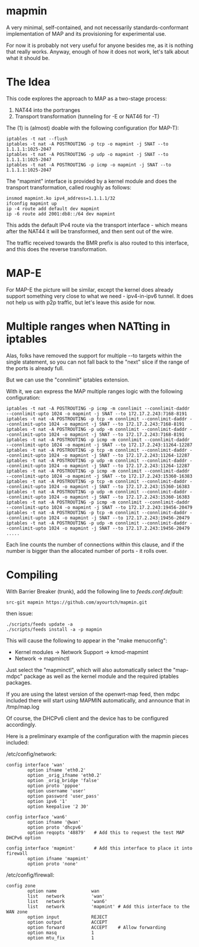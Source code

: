 mapmin
======

A very minimal, self-contained, and not necessarily standards-conformant 
implementation of MAP and its provisioning for experimental use.

For now it is probably not very useful for anyone besides me, 
as it is nothing that really works. Anyway, enough of how it does not work,
let's talk about what it should be.

The Idea
========

This code explores the approach to MAP as a two-stage process: 

1.  NAT44 into the portranges 
2.  Transport transformation (tunneling for -E or NAT46 for -T)

The (1) is (almost) doable with the following configuration (for MAP-T):

```
iptables -t nat --flush
iptables -t nat -A POSTROUTING -p tcp -o mapmint -j SNAT --to 1.1.1.1:1025-2047
iptables -t nat -A POSTROUTING -p udp -o mapmint -j SNAT --to 1.1.1.1:1025-2047
iptables -t nat -A POSTROUTING -p icmp -o mapmint -j SNAT --to 1.1.1.1:1025-2047
```

The "mapmint" interface is provided by a kernel module and does the transport
transformation, called roughly as follows:

```
insmod mapmint.ko ipv4_address=1.1.1.1/32
ifconfig mapmint up
ip -4 route add default dev mapmint
ip -6 route add 2001:db8::/64 dev mapmint
```

This adds the default IPv4 route via the transport interface - which means after 
the NAT44 it will be transformed, and then sent out of the wire.

The traffic received towards the BMR prefix is also routed to this interface, and this
does the reverse transformation.

MAP-E
=====

For MAP-E the picture will be similar, except the kernel does already support something 
very close to what we need - ipv4-in-ipv6 tunnel. It does not help us with p2p traffic, 
but let's leave this aside for now.

Multiple ranges when NATting in iptables
========================================

Alas, folks have removed the support for multiple --to targets within the single statement,
so you can not fall back to the "next" slice if the range of the ports is already full.

But we can use the "connlimit" iptables extension. 

With it, we can express the MAP multiple ranges logic with the following configuration:

```
iptables -t nat -A POSTROUTING -p icmp -m connlimit --connlimit-daddr --connlimit-upto 1024 -o mapmint -j SNAT --to 172.17.2.243:7168-8191
iptables -t nat -A POSTROUTING -p tcp -m connlimit --connlimit-daddr --connlimit-upto 1024 -o mapmint -j SNAT --to 172.17.2.243:7168-8191
iptables -t nat -A POSTROUTING -p udp -m connlimit --connlimit-daddr --connlimit-upto 1024 -o mapmint -j SNAT --to 172.17.2.243:7168-8191
iptables -t nat -A POSTROUTING -p icmp -m connlimit --connlimit-daddr --connlimit-upto 1024 -o mapmint -j SNAT --to 172.17.2.243:11264-12287
iptables -t nat -A POSTROUTING -p tcp -m connlimit --connlimit-daddr --connlimit-upto 1024 -o mapmint -j SNAT --to 172.17.2.243:11264-12287
iptables -t nat -A POSTROUTING -p udp -m connlimit --connlimit-daddr --connlimit-upto 1024 -o mapmint -j SNAT --to 172.17.2.243:11264-12287
iptables -t nat -A POSTROUTING -p icmp -m connlimit --connlimit-daddr --connlimit-upto 1024 -o mapmint -j SNAT --to 172.17.2.243:15360-16383
iptables -t nat -A POSTROUTING -p tcp -m connlimit --connlimit-daddr --connlimit-upto 1024 -o mapmint -j SNAT --to 172.17.2.243:15360-16383
iptables -t nat -A POSTROUTING -p udp -m connlimit --connlimit-daddr --connlimit-upto 1024 -o mapmint -j SNAT --to 172.17.2.243:15360-16383
iptables -t nat -A POSTROUTING -p icmp -m connlimit --connlimit-daddr --connlimit-upto 1024 -o mapmint -j SNAT --to 172.17.2.243:19456-20479
iptables -t nat -A POSTROUTING -p tcp -m connlimit --connlimit-daddr --connlimit-upto 1024 -o mapmint -j SNAT --to 172.17.2.243:19456-20479
iptables -t nat -A POSTROUTING -p udp -m connlimit --connlimit-daddr --connlimit-upto 1024 -o mapmint -j SNAT --to 172.17.2.243:19456-20479
.....
```

Each line counts the number of connections within this clause, and if the number is bigger than the allocated number of ports - it rolls over.

Compiling
=========

With Barrier Breaker (trunk), add the following line to *feeds.conf.default*:
```
src-git mapmin https://github.com/ayourtch/mapmin.git
```

then issue:

```
./scripts/feeds update -a
./scripts/feeds install -a -p mapmin
```

This will cause the following to appear in the "make menuconfig":

 * Kernel modules -> Network Support -> kmod-mapmint
 * Network -> mapminctl

Just select the "mapminctl", which will also automatically select the "map-mdpc" package
as well as the kernel module and the required iptables packages.

If you are using the latest version of the openwrt-map feed, then mdpc included 
there will start using MAPMIN automatically, and announce that in /tmp/map.log

Of course, the DHCPv6 client and the device has to be configured accordingly.

Here is a preliminary example of the configuration with the mapmin pieces included:

/etc/config/network:
```
config interface 'wan'
        option ifname 'eth0.2'
        option _orig_ifname 'eth0.2'
        option _orig_bridge 'false'
        option proto 'pppoe'
        option username 'user'
        option password 'user_pass'
        option ipv6 '1'
        option keepalive '2 30'

config interface 'wan6'
        option ifname '@wan'
        option proto 'dhcpv6'
        option reqopts '48879'   # Add this to request the test MAP DHCPv6 option
        
config interface 'mapmint'       # Add this interface to place it into firewall
        option ifname 'mapmint'
        option proto 'none'
```

/etc/config/firewall:

```
config zone
        option name             wan
        list   network          'wan'
        list   network          'wan6'
        list   network          'mapmint' # Add this interface to the WAN zone
        option input            REJECT
        option output           ACCEPT
        option forward          ACCEPT    # Allow forwarding
        option masq             1
        option mtu_fix          1

```

